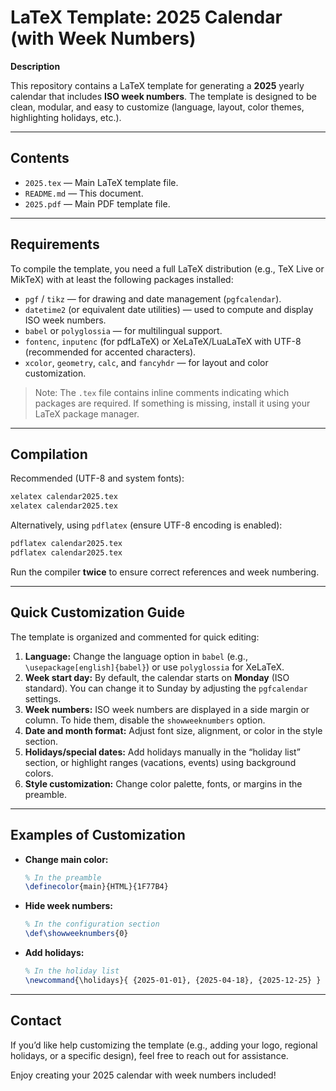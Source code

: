 # LaTeX Template: 2025 Calendar (with Week Numbers)

**Description**

This repository contains a LaTeX template for generating a **2025** yearly calendar that includes **ISO week numbers**. The template is designed to be clean, modular, and easy to customize (language, layout, color themes, highlighting holidays, etc.).

---

## Contents

* `2025.tex` — Main LaTeX template file.
* `README.md` — This document.
* `2025.pdf` — Main PDF template file.

---

## Requirements

To compile the template, you need a full LaTeX distribution (e.g., TeX Live or MikTeX) with at least the following packages installed:

* `pgf` / `tikz` — for drawing and date management (`pgfcalendar`).
* `datetime2` (or equivalent date utilities) — used to compute and display ISO week numbers.
* `babel` or `polyglossia` — for multilingual support.
* `fontenc`, `inputenc` (for pdfLaTeX) or XeLaTeX/LuaLaTeX with UTF-8 (recommended for accented characters).
* `xcolor`, `geometry`, `calc`, and `fancyhdr` — for layout and color customization.

> Note: The `.tex` file contains inline comments indicating which packages are required. If something is missing, install it using your LaTeX package manager.

---

## Compilation

Recommended (UTF-8 and system fonts):

```bash
xelatex calendar2025.tex
xelatex calendar2025.tex
```

Alternatively, using `pdflatex` (ensure UTF-8 encoding is enabled):

```bash
pdflatex calendar2025.tex
pdflatex calendar2025.tex
```

Run the compiler **twice** to ensure correct references and week numbering.

---

## Quick Customization Guide

The template is organized and commented for quick editing:

1. **Language:** Change the language option in `babel` (e.g., `\usepackage[english]{babel}`) or use `polyglossia` for XeLaTeX.
2. **Week start day:** By default, the calendar starts on **Monday** (ISO standard). You can change it to Sunday by adjusting the `pgfcalendar` settings.
3. **Week numbers:** ISO week numbers are displayed in a side margin or column. To hide them, disable the `showweeknumbers` option.
4. **Date and month format:** Adjust font size, alignment, or color in the style section.
5. **Holidays/special dates:** Add holidays manually in the “holiday list” section, or highlight ranges (vacations, events) using background colors.
6. **Style customization:** Change color palette, fonts, or margins in the preamble.

---

## Examples of Customization

* **Change main color:**

  ```latex
  % In the preamble
  \definecolor{main}{HTML}{1F77B4}
  ```

* **Hide week numbers:**

  ```latex
  % In the configuration section
  \def\showweeknumbers{0}
  ```

* **Add holidays:**

  ```latex
  % In the holiday list
  \newcommand{\holidays}{ {2025-01-01}, {2025-04-18}, {2025-12-25} }
  ```

---

## Contact

If you’d like help customizing the template (e.g., adding your logo, regional holidays, or a specific design), feel free to reach out for assistance.

Enjoy creating your 2025 calendar with week numbers included!

